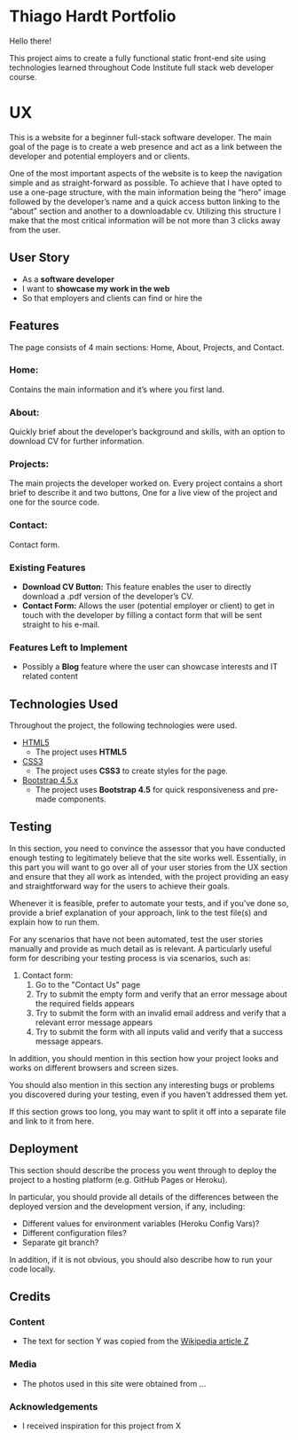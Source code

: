 # Thiago Hardt Portfolio

Hello there!

This project aims to create a fully functional static front-end site using technologies learned throughout Code Institute full stack web developer course.

# UX

This is a website for a beginner full-stack software developer.
The main goal of the page is to create a web presence and act as a link between the developer and potential employers and or clients.

One of the most important aspects of the website is to keep the navigation simple and as straight-forward as possible. To achieve that I have opted to use a one-page structure, with the main information being the “hero” image followed by the developer’s name and a quick access button linking to the “about” section and another to a downloadable cv. Utilizing this structure I make that the most critical information will be not more than 3 clicks away from the user.

## User Story

-   As a **software developer**
-  I want to **showcase my work in the web**
-   So that employers and clients can find or hire the 

## Features

The page consists of 4 main sections: Home, About, Projects, and Contact.

### Home:
Contains the main information and it’s where you first land.

### About:
Quickly brief about the developer’s background and skills, with an option to download CV for further information.

### Projects:
The main projects the developer worked on. Every project contains a short brief to describe it and two buttons, One for a live view of the project and one for the source code.

### Contact:
Contact form.

### Existing Features

-   **Download CV Button:** This feature enables the user to directly download a .pdf version of the developer’s CV.
-   **Contact Form:** Allows the user (potential employer or client) to get in touch with the developer by filling a contact form that will be sent straight to his e-mail.

### Features Left to Implement

-  Possibly a **Blog** feature where the user can showcase interests and IT related content

## Technologies Used

Throughout the project, the following technologies were used.

- [HTML5](https://developer.mozilla.org/en-US/docs/Web/Guide/HTML/HTML5)
    -   The project uses  **HTML5** 
- [CSS3](https://developer.mozilla.org/en-US/docs/Archive/CSS3)
     -   The project uses  **CSS3**  to create styles for the page.
- [Bootstrap 4.5.x](https://getbootstrap.com/)
     -   The project uses  **Bootstrap 4.5**  for quick responsiveness and pre-made components.

## [](https://github.com/Code-Institute-Solutions/readme-template#testing)Testing

In this section, you need to convince the assessor that you have conducted enough testing to legitimately believe that the site works well. Essentially, in this part you will want to go over all of your user stories from the UX section and ensure that they all work as intended, with the project providing an easy and straightforward way for the users to achieve their goals.

Whenever it is feasible, prefer to automate your tests, and if you've done so, provide a brief explanation of your approach, link to the test file(s) and explain how to run them.

For any scenarios that have not been automated, test the user stories manually and provide as much detail as is relevant. A particularly useful form for describing your testing process is via scenarios, such as:

1.  Contact form:
    1.  Go to the "Contact Us" page
    2.  Try to submit the empty form and verify that an error message about the required fields appears
    3.  Try to submit the form with an invalid email address and verify that a relevant error message appears
    4.  Try to submit the form with all inputs valid and verify that a success message appears.

In addition, you should mention in this section how your project looks and works on different browsers and screen sizes.

You should also mention in this section any interesting bugs or problems you discovered during your testing, even if you haven't addressed them yet.

If this section grows too long, you may want to split it off into a separate file and link to it from here.

## [](https://github.com/Code-Institute-Solutions/readme-template#deployment)Deployment

This section should describe the process you went through to deploy the project to a hosting platform (e.g. GitHub Pages or Heroku).

In particular, you should provide all details of the differences between the deployed version and the development version, if any, including:

-   Different values for environment variables (Heroku Config Vars)?
-   Different configuration files?
-   Separate git branch?

In addition, if it is not obvious, you should also describe how to run your code locally.

## [](https://github.com/Code-Institute-Solutions/readme-template#credits)Credits

### [](https://github.com/Code-Institute-Solutions/readme-template#content)Content

-   The text for section Y was copied from the  [Wikipedia article Z](https://en.wikipedia.org/wiki/Z)

### [](https://github.com/Code-Institute-Solutions/readme-template#media)Media

-   The photos used in this site were obtained from ...

### [](https://github.com/Code-Institute-Solutions/readme-template#acknowledgements)Acknowledgements

-   I received inspiration for this project from X

<!--stackedit_data:
eyJoaXN0b3J5IjpbLTE5MTMzOTc3NjAsLTE4NTI2MDA2ODEsLT
E5NjIzNjY4OTgsMTgzODEwMjM1NiwxMDMzNTU0NjQ4LC0xMTUz
NDc0NTE2LDE0NDcyOTU2OTYsLTE2MTEyNDQwOTAsLTE2NDk2NT
Y2NTBdfQ==
-->